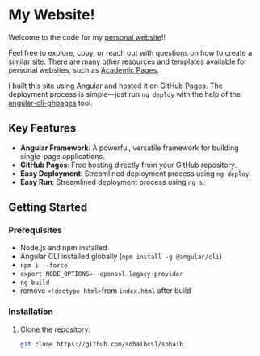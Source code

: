 # My Website!

Welcome to the code for my [personal website](https://sohaibcs1.github.io/sohaib/)!!

Feel free to explore, copy, or reach out with questions on how to create a similar site. There are many other resources and templates available for personal websites, such as [Academic Pages](https://academicpages.github.io/).

I built this site using Angular and hosted it on GitHub Pages. The deployment process is simple—just run `ng deploy` with the help of the [angular-cli-ghpages](https://github.com/angular-schule/angular-cli-ghpages) tool.

## Key Features
- **Angular Framework**: A powerful, versatile framework for building single-page applications.
- **GitHub Pages**: Free hosting directly from your GitHub repository.
- **Easy Deployment**: Streamlined deployment process using `ng deploy`.
- **Easy Run**: Streamlined deployment process using `ng s`.
## Getting Started

### Prerequisites
- Node.js and npm installed
- Angular CLI installed globally (`npm install -g @angular/cli`)
- `npm i --force`
- `export NODE_OPTIONS=--openssl-legacy-provider` 
- `ng build`
- remove `<!doctype html>`from `index.html` after build


### Installation
1. Clone the repository:
   ```bash
   git clone https://github.com/sohaibcs1/sohaib
